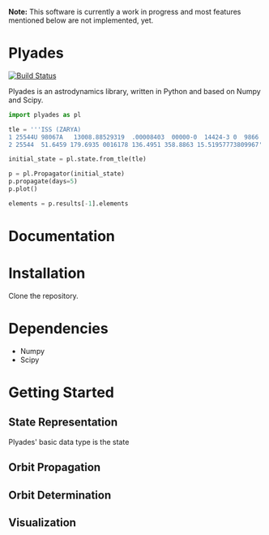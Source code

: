 **Note:** This software is currently a work in progress and most features mentioned below are not implemented, yet. 

Plyades
=======
[![Build Status](https://travis-ci.org/helgee/plyades.png)](https://travis-ci.org/helgee/plyades)

Plyades is an astrodynamics library, written in Python and based on Numpy and Scipy.	

```python
import plyades as pl

tle = '''ISS (ZARYA)             
1 25544U 98067A   13008.88529319  .00008403  00000-0  14424-3 0  9866
2 25544  51.6459 179.6935 0016178 136.4951 358.8863 15.51957773809967'''

initial_state = pl.state.from_tle(tle)

p = pl.Propagator(initial_state)
p.propagate(days=5)
p.plot()

elements = p.results[-1].elements
```

# Documentation

# Installation
Clone the repository.

# Dependencies

* Numpy
* Scipy

# Getting Started
## State Representation
Plyades' basic data type is the state


## Orbit Propagation


## Orbit Determination


## Visualization
